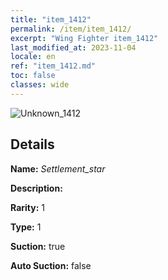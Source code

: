 ```yaml
---
title: "item_1412"
permalink: /item/item_1412/
excerpt: "Wing Fighter item_1412"
last_modified_at: 2023-11-04
locale: en
ref: "item_1412.md"
toc: false
classes: wide
---
```



 ![Unknown_1412](/images/item/Settlement_star_p.png)



## Details

 **Name:** *Settlement_star* 

 **Description:** 

 **Rarity:** 1 

 **Type:** 1 

 **Suction:** true 

 **Auto Suction:** false 


